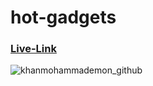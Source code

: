 # hot-gadgets
### [Live-Link](https://khanmohammademon.github.io/hot-gadgets/)

![khanmohammademon_github](https://user-images.githubusercontent.com/62669422/156010945-20424a25-6a4e-474a-8915-803ad2b38237.jpg)
